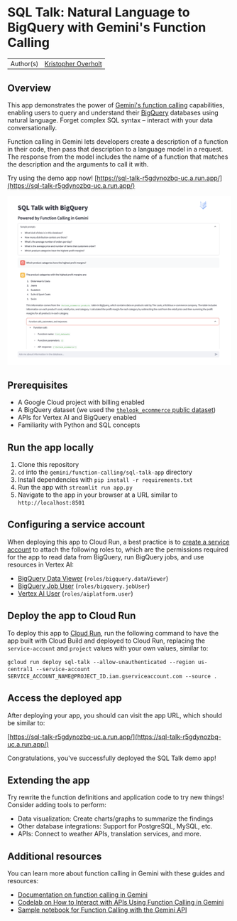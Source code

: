 # SQL Talk: Natural Language to BigQuery with Gemini's Function Calling

| | |
|-|-|
|Author(s) | [Kristopher Overholt](https://github.com/koverholt) |

## Overview

This app demonstrates the power of
[Gemini's function calling](https://cloud.google.com/vertex-ai/docs/generative-ai/multimodal/function-calling)
capabilities, enabling users to query and understand their
[BigQuery](https://cloud.google.com/bigquery) databases using natural language.
Forget complex SQL syntax – interact with your data conversationally.

Function calling in Gemini lets developers create a description of a function in
their code, then pass that description to a language model in a request. The
response from the model includes the name of a function that matches the
description and the arguments to call it with.

Try using the demo app now! [https://sql-talk-r5gdynozbq-uc.a.run.app/](https://sql-talk-r5gdynozbq-uc.a.run.app/)

![SQL Talk Demo App](sql-talk.png)

## Prerequisites

- A Google Cloud project with billing enabled
- A BigQuery dataset (we used the
  [`thelook_ecommerce` public dataset](https://console.cloud.google.com/marketplace/product/bigquery-public-data/thelook-ecommerce))
- APIs for Vertex AI and BigQuery enabled
- Familiarity with Python and SQL concepts

## Run the app locally

1. Clone this repository
2. `cd` into the `gemini/function-calling/sql-talk-app` directory
3. Install dependencies with `pip install -r requirements.txt`
4. Run the app with `streamlit run app.py`
5. Navigate to the app in your browser at a URL similar to `http://localhost:8501`

## Configuring a service account

When deploying this app to Cloud Run, a best practice is to [create a service
account](https://cloud.google.com/iam/docs/service-accounts-create) to attach
the following roles to, which are the permissions required for the app to read
data from BigQuery, run BigQuery jobs, and use resources in Vertex AI:

- [BigQuery Data Viewer](https://cloud.google.com/bigquery/docs/access-control#bigquery.dataViewer) (`roles/bigquery.dataViewer`)
- [BigQuery Job User](https://cloud.google.com/bigquery/docs/access-control#bigquery.jobUser) (`roles/bigquery.jobUser`)
- [Vertex AI User](https://cloud.google.com/vertex-ai/docs/general/access-control#aiplatform.user) (`roles/aiplatform.user`)

## Deploy the app to Cloud Run

To deploy this app to
[Cloud Run](https://cloud.google.com/run/docs/deploying-source-code), run the
following command to have the app built with Cloud Build and deployed to Cloud
Run, replacing the `service-account` and `project` values with your own values,
similar to:

```shell
gcloud run deploy sql-talk --allow-unauthenticated --region us-central1 --service-account SERVICE_ACCOUNT_NAME@PROJECT_ID.iam.gserviceaccount.com --source .
```

## Access the deployed app

After deploying your app, you should can visit the app URL, which should be
similar to:

[https://sql-talk-r5gdynozbq-uc.a.run.app/](https://sql-talk-r5gdynozbq-uc.a.run.app/)

Congratulations, you've successfully deployed the SQL Talk demo app!

## Extending the app

Try rewrite the function definitions and application code to try new things!
Consider adding tools to perform:

- Data visualization: Create charts/graphs to summarize the findings
- Other database integrations: Support for PostgreSQL, MySQL, etc.
- APIs: Connect to weather APIs, translation services, and more.

## Additional resources

You can learn more about function calling in Gemini with these guides and
resources:

- [Documentation on function calling in Gemini](https://cloud.google.com/vertex-ai/docs/generative-ai/multimodal/function-calling)
- [Codelab on How to Interact with APIs Using Function Calling in Gemini](https://codelabs.developers.google.com/codelabs/gemini-function-calling)
- [Sample notebook for Function Calling with the Gemini API](https://github.com/GoogleCloudPlatform/generative-ai/blob/main/gemini/function-calling/intro_function_calling.ipynb)
